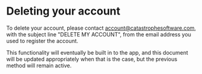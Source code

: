 # Deleting your account

To delete your account, please contact account@catastrophesoftware.com, with the subject line "DELETE MY ACCOUNT", from the email address you used to register the account.

This functionality will eventually be built in to the app, and this document will be updated appropriately when that is the case, but the previous method will remain active.

